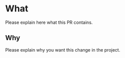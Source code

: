# What

Please explain here what this PR contains.

## Why

Please explain why you want this change in the project.
